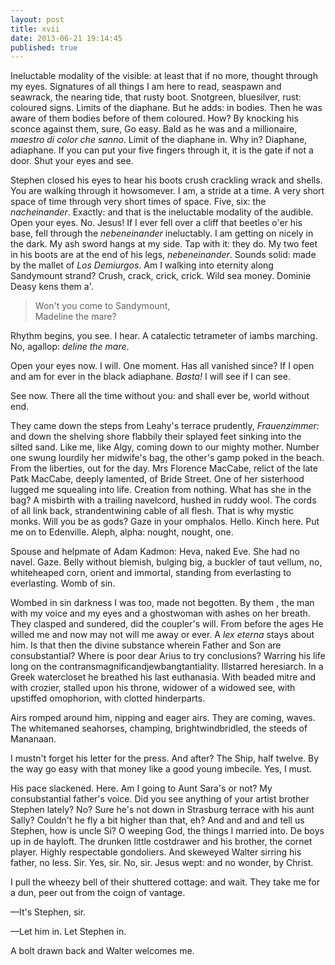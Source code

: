 ```yaml
---
layout: post
title: xvii
date: 2013-06-21 19:14:45
published: true
---
```

Ineluctable modality of the visible: at least that if no more, thought through my eyes. Signatures of all things I am here to read, seaspawn and seawrack, the nearing tide, that rusty boot. Snotgreen, bluesilver, rust: coloured signs. Limits of the diaphane. But he adds: in bodies. Then he was aware of them bodies before of them coloured. How? By knocking his sconce against them, sure, Go easy. Bald as he was and a millionaire, *maestro di color che sanno*. Limit of the diaphane in. Why in? Diaphane, adiaphane. If you can put your five fingers through it, it is the gate if not a door. Shut your eyes and see.

Stephen closed his eyes to hear his boots crush crackling wrack and shells. You are walking through it howsomever. I am, a stride at a time. A very short space of time through very short times of space. Five, six: the *nacheinander*. Exactly: and that is the ineluctable modality of the audible. Open your eyes. No. Jesus! If I ever fell over a cliff that beetles o'er his base, fell through the *nebeneinander* ineluctably. I am getting on nicely in the dark. My ash sword hangs at my side. Tap with it: they do. My two feet in his boots are at the end of his legs, *nebeneinander*. Sounds solid: made by the mallet of *Los Demiurgos*. Am I walking into eternity along Sandymount strand? Crush, crack, crick, crick. Wild sea money. Dominie Deasy kens them a'.

> Won't you come to Sandymount, <br>
> Madeline the mare?

Rhythm begins, you see. I hear. A catalectic tetrameter of iambs marching. No, agallop: *deline the mare*.

Open your eyes now. I will. One moment. Has all vanished since? If I open and am for ever in the black adiaphane. *Basta!* I will see if I can see. 

See now. There all the time without you: and shall ever be, world without end.

They came down the steps from Leahy's terrace prudently, *Frauenzimmer:* and down the shelving shore flabbily their splayed feet sinking into the silted sand. Like me, like Algy, coming down to our mighty mother. Number one swung lourdily her midwife's bag, the other's gamp poked in the beach. From the liberties, out for the day. Mrs Florence MacCabe, relict of the late Patk MacCabe, deeply lamented, of Bride Street. One of her sisterhood lugged me squealing into life. Creation from nothing. What has she in the bag? A misbirth with a trailing navelcord, hushed in ruddy wool. The cords of all link back, strandentwining cable of all flesh. That is why mystic monks. Will you be as gods? Gaze in your omphalos. Hello. Kinch here. Put me on to Edenville. Aleph, alpha: nought, nought, one.

Spouse and helpmate of Adam Kadmon: Heva, naked Eve. She had no navel. Gaze. Belly without blemish, bulging big, a buckler of taut vellum, no, whiteheaped corn, orient and immortal, standing from everlasting to everlasting. Womb of sin. 

Wombed in sin darkness I was too, made not begotten. By them , the man with my voice and my eyes and a ghostwoman with ashes on her breath. They clasped and sundered, did the coupler's will. From before the ages He willed me and now may not will me away or ever. A *lex eterna* stays about him. Is that then the divine substance wherein Father and Son are consubstantial? Where is poor dear Arius to try conclusions? Warring his life long on the contransmagnificandjewbangtantiality. Illstarred heresiarch. In a Greek watercloset he breathed his last euthanasia. With beaded mitre and with crozier, stalled upon his throne, widower of a widowed see, with upstiffed omophorion, with clotted hinderparts.

Airs romped around him, nipping and eager airs. They are coming, waves. The whitemaned seahorses, champing, brightwindbridled, the steeds of Mananaan.

I mustn't forget his letter for the press. And after? The Ship, half twelve. By the way go easy with that money like a good young imbecile. Yes, I must.

His pace slackened. Here. Am I going to Aunt Sara's or not? My consubstantial father's voice. Did you see anything of your artist brother Stephen lately? No? Sure he's not down in Strasburg terrace with his aunt Sally? Couldn't he fly a bit higher than that, eh? And and and and tell us Stephen, how is uncle Si? O weeping God, the things I married into. De boys up in de hayloft. The drunken little costdrawer and his brother, the cornet player. Highly respectable gondoliers. And skeweyed Walter sirring his father, no less. Sir. Yes, sir. No, sir.  Jesus wept: and no wonder, by Christ.

I pull the wheezy bell of their shuttered cottage: and wait. They take me for a dun, peer out from the coign of vantage.

—It's Stephen, sir.

—Let him in. Let Stephen in.

A bolt drawn back and Walter welcomes me.